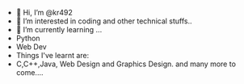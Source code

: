 - 👋 Hi, I’m @kr492
- 👀 I’m interested in coding and other technical stuffs..
- 🌱 I’m currently learning ...
 - Python
 - Web Dev
- Things I've learnt are:
 - C,C++,Java, Web Design and Graphics Design.
and many more to come....
